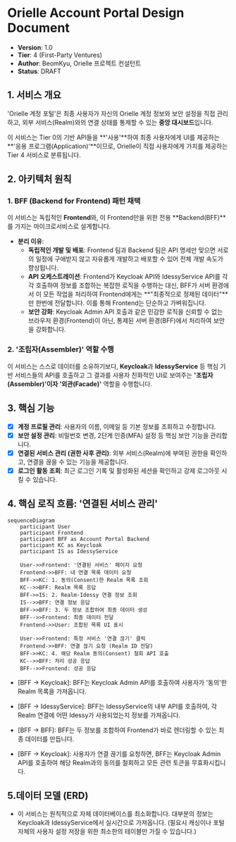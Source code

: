 # Orielle Account Portal Design Document

- **Version**: 1.0
- **Tier**: 4 (First-Party Ventures)
- **Author**: BeomKyu, Orielle 프로젝트 컨설턴트
- **Status**: DRAFT

## 1. 서비스 개요
'Orielle 계정 포털'은 최종 사용자가 자신의 Orielle 계정 정보와 보안 설정을 직접 관리하고, 외부 서비스(Realm)와의 연결 상태를 통제할 수 있는 **중앙 대시보드**입니다.

이 서비스는 Tier 0의 기반 API들을 **'사용'**하여 최종 사용자에게 UI를 제공하는 **'응용 프로그램(Application)'**이므로, Orielle이 직접 사용자에게 가치를 제공하는 Tier 4 서비스로 분류됩니다.

## 2. 아키텍처 원칙

### 1. BFF (Backend for Frontend) 패턴 채택
이 서비스는 독립적인 **Frontend**와, 이 Frontend만을 위한 전용 **Backend(BFF)**를 가지는 마이크로서비스로 설계합니다.

- **분리 이유**:
    - **독립적인 개발 및 배포**: Frontend 팀과 Backend 팀은 API 명세만 맞으면 서로의 일정에 구애받지 않고 자유롭게 개발하고 배포할 수 있어 전체 개발 속도가 향상됩니다.
    - **API 오케스트레이션**: Frontend가 Keycloak API와 IdessyService API를 각각 호출하여 정보를 조합하는 복잡한 로직을 수행하는 대신, BFF가 서버 환경에서 이 모든 작업을 처리하여 Frontend에게는 **"최종적으로 정제된 데이터"**만 한번에 전달합니다. 이를 통해 Frontend는 단순하고 가벼워집니다.
    - **보안 강화**: Keycloak Admin API 호출과 같은 민감한 로직을 신뢰할 수 없는 브라우저 환경(Frontend)이 아닌, 통제된 서버 환경(BFF)에서 처리하여 보안을 강화합니다.

### 2. '조립자(Assembler)' 역할 수행
이 서비스는 스스로 데이터를 소유하기보다, **Keycloak**과 **IdessyService** 등 핵심 기반 서비스들의 API를 호출하고 그 결과를 사용자 친화적인 UI로 보여주는 **'조립자(Assembler)'이자 '외관(Facade)'** 역할을 수행합니다.

## 3. 핵심 기능
- [x] **계정 프로필 관리**: 사용자의 이름, 이메일 등 기본 정보를 조회하고 수정합니다.
- [x] **보안 설정 관리**: 비밀번호 변경, 2단계 인증(MFA) 설정 등 핵심 보안 기능을 관리합니다.
- [x] **연결된 서비스 관리 (권한 사후 관리)**: 외부 서비스(Realm)에 부여된 권한을 확인하고, 연결을 끊을 수 있는 기능을 제공합니다.
- [x] **로그인 활동 조회**: 최근 로그인 기록 및 활성화된 세션을 확인하고 강제 로그아웃 시킬 수 있습니다.

## 4. 핵심 로직 흐름: '연결된 서비스 관리'

```mermaid
sequenceDiagram
    participant User
    participant Frontend
    participant BFF as Account Portal Backend
    participant KC as Keycloak
    participant IS as IdessyService

    User->>Frontend: '연결된 서비스' 페이지 요청
    Frontend->>BFF: 내 연결 목록 데이터 요청
    BFF->>KC: 1. 동의(Consent)한 Realm 목록 조회
    KC-->>BFF: Realm 목록 응답
    BFF->>IS: 2. Realm-Idessy 연결 정보 조회
    IS-->>BFF: 연결 정보 응답
    BFF->>BFF: 3. 두 정보 조합하여 최종 데이터 생성
    BFF-->>Frontend: 최종 데이터 전달
    Frontend->>User: 조합된 목록 UI 표시

    User->>Frontend: 특정 서비스 '연결 끊기' 클릭
    Frontend->>BFF: 연결 끊기 요청 (Realm ID 전달)
    BFF->>KC: 4. 해당 Realm 동의(Consent) 철회 API 호출
    KC-->>BFF: 처리 성공 응답
    BFF-->>Frontend: 성공 응답
```

 - [BFF -> Keycloak]: BFF는 Keycloak Admin API를 호출하여 사용자가 '동의'한 Realm 목록을 가져옵니다.

 - [BFF -> IdessyService]: BFF는 IdessyService의 내부 API를 호출하여, 각 Realm 연결에 어떤 Idessy가 사용되었는지 정보를 가져옵니다.

 - [BFF -> BFF]: BFF는 두 정보를 조합하여 Frontend가 바로 렌더링할 수 있는 최종 데이터를 만듭니다.

 - [BFF -> Keycloak]: 사용자가 연결 끊기를 요청하면, BFF는 Keycloak Admin API를 호출하여 해당 Realm과의 동의를 철회하고 모든 관련 토큰을 무효화시킵니다.

## 5.데이터 모델 (ERD)
   - 이 서비스는 원칙적으로 자체 데이터베이스를 최소화합니다. 대부분의 정보는 Keycloak과 IdessyService에서 실시간으로 가져옵니다. (필요시 캐싱이나 포털 자체의 사용자 설정 저장을 위한 최소한의 테이블만 가질 수 있습니다.)